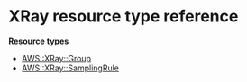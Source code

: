 # XRay resource type reference<a name="AWS_XRay"></a>

**Resource types**
+ [AWS::XRay::Group](aws-resource-xray-group.md)
+ [AWS::XRay::SamplingRule](aws-resource-xray-samplingrule.md)
